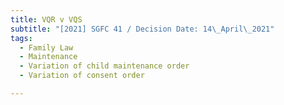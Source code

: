 ```yaml
---
title: VQR v VQS
subtitle: "[2021] SGFC 41 / Decision Date: 14\_April\_2021"
tags:
  - Family Law
  - Maintenance
  - Variation of child maintenance order
  - Variation of consent order

---
```

